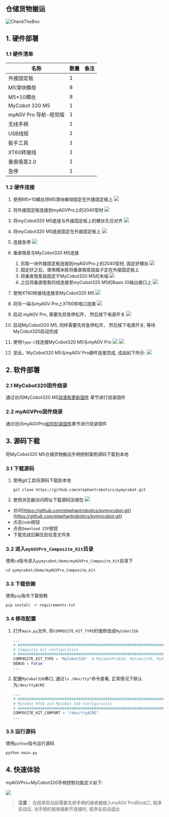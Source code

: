 ## 仓储货物搬运

![CheckTheBox](../resources/1-ProductIntroduction/LogisticsSorting.gif)

## 1. 硬件部署

### 1.1 硬件清单

| 名称                | 数量 | 备注 |
|-------------------|----|----|
| 外接固定板             | 1  |    |
| M5滑块螺母            | 8  |    |
| M5*10螺丝           | 8  |    |
| MyCobot 320 M5    | 1  |    |
| myAGV Pro 导航-视觉版	 | 1  |    |
| 无线手柄	             | 1  |    |
| USB线缆	            | 1  |    |
| 扳手工具	             | 1  |    |
| XT60转接线	          | 1  |    |
| 垂直吸泵2.0	          | 1  |    |
| 急停                | 1  |    |

### 1.2 硬件连接

1. 使用M5*10螺丝将M5滑块螺母固定在外接固定板上
   ![](../resources/7-ExamplesRobotsUsing/7.1/DSC03253.JPG)
2. 将外接固定板连接到myAGVPro上的2040型材
   ![](../resources/7-ExamplesRobotsUsing/7.1/DSC03257.JPG)
3. 将myCobot320 M5底座与外接固定板上的螺丝孔位对齐
   ![](../resources/7-ExamplesRobotsUsing/DSC03257.jpg) 
4. 将myCobot320 M5底座固定在外接固定板上
   ![](../resources/7-ExamplesRobotsUsing/7.2/DSC03283.JPG)

5. 连接急停
   ![](../resources/7-ExamplesRobotsUsing/7.1/DSC03294.JPG)

6. 垂直吸泵与MyCobot320 M5连接
    1. 另取一块外接固定板连接到myAGVPro上的2040型材, 固定好螺丝
       ![](../resources/7-ExamplesRobotsUsing/7.2/DSC03291.JPG)
    2. 固定好之后，使用糯米胶将垂直吸泵固盒子定在外接固定板上
    3. 将垂直吸泵装固定于MyCobot320 M5的末端
       ![](../resources/7-ExamplesRobotsUsing/7.2/DSC03297.JPG)
    4. 之后将垂直吸泵的线连接至myCobot320 M5的Basic IO输出接口上
       ![](../resources/7-ExamplesRobotsUsing/7.2/DSC03298.JPG)

7. 使用XT60转接线连接至MyCobot320 M5
   ![](../resources/7-ExamplesRobotsUsing/7.1/DSC03286.JPG)
8. 将另一端与myAGV Pro上XT60供电口连接
   ![](../resources/7-ExamplesRobotsUsing/7.1/DSC03287.JPG)
9. 启动 myAGV Pro, 需要先将急停松开， 然后按下电源开关
   ![](../resources/7-ExamplesRobotsUsing/7.1/DSC03288.png)
10. 启动MyCobot320 M5, 同样需要先将急停松开， 然后按下电源开关, 等待MyCobot320启动完成
11. 使用`Type-C`线连接MyCobot320 M5与myAGV Pro
    ![](../resources/7-ExamplesRobotsUsing/7.1/DSC03289.JPG)
    ![](../resources/7-ExamplesRobotsUsing/7.1/DSC03290.JPG)
12. 至此，MyCobot320 M5与myAGV Pro硬件连接完成, 成品如下所示:
    ![](../resources/7-ExamplesRobotsUsing/7.2/DSC03299.JPG)

## 2. 软件部署

### 2.1 MyCobot320固件烧录

通过访问MyCobot320
M5[烧录和更新固件](https://docs.elephantrobotics.com/docs/mycobot_320_m5_cn/5-BasicApplication/5.2-ApplicationUse/mystudio/320m5/3-flash_firmwares.html)
章节进行烧录固件

### 2.2 myAGVPro固件烧录

通过访问myAGVPro[如何刻录固件](../5-BasicApplication/5.3-FirmwareUse/5.3.2-HowToBurnFirmware.md)章节进行烧录固件

## 3. 源码下载

将MyCobot320 M5仓储货物搬运手柄控制案例源码下载到本地

### 3.1 下载源码

1. 使用git工具将源码下载到本地
   ```shell
   git clone https://github.com/elephantrobotics/pymycobot.git
   ````
2. 使用浏览器访问网址下载源码压缩包
   ![](../resources/7-ExamplesRobotsUsing/PymycobotDownloadZIP.png)

- 访问[https://github.com/elephantrobotics/pymycobot.git](https://github.com/elephantrobotics/pymycobot.git)
- 点击`Code`按钮
- 点击`Download ZIP`按钮
- 下载完成后解压到任意文件夹

### 3.2 进入`myAGVPro_Composite_Kit`目录

使用`cd`指令进入`pymycobot/demo/myAGVPro_Composite_Kit`目录下

```shell
cd pymycobot/demo/myAGVPro_Composite_Kit
```

### 3.3 下载依赖

使用`pip`指令下载依赖

```shell
pip install -r requirements.txt
```

### 3.4 修改配置

1. 打开`main.py`文件, 将`COMPOSITE_KIT_TYPE`的值修改成`MyCobot320`

    ```python
    ...
    # ##############################################################################################
    # Composite kit configuration
    # ##############################################################################################
    COMPOSITE_KIT_TYPE = "MyCobot320"  # MyCobotPro630, MyCobot320, MyArmM750, Undefined
    DEBUG = False
    ...
    ```

2. 配置`MyCobot320`串口, 通过`ls /dev/tty*`命令查看, 正常情况下默认为`/dev/ttyACM2`

    ```python
    ...
    # ##############################################################################################
    # MyCobot M750 and MyCobot 320 Configuration
    # ##############################################################################################
    COMPOSITE_KIT_COMPORT = "/dev/ttyACM2"
    ...
    ```

### 3.5 运行源码

使用`python`指令运行源码

```shell
python main.py
```

## 4. 快速体验

myAGVPro+MyCobot320手柄控制功能定义如下:

![](../resources/7-ExamplesRobotsUsing/Handle.png)

> **注意：** 在程序启动前需要先把手柄的接收器接入myAGV Pro的`USB`口, 程序启动后, 当手柄的接收器断开连接时, 程序会自动退出


